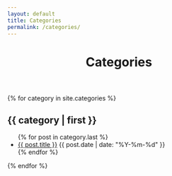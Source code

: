 ```yaml
---
layout: default
title: Categories
permalink: /categories/
---
```


<div class="post-content-area">
  <header class="post-header">
    <h1 class="post-title">Categories</h1>
  </header>
  
  <div class="post-body">
    <div class="category-archive">
      <!-- ✅ 'sort' 기능을 제거하여 안정성을 확보했습니다. -->
      {% for category in site.categories %}
        <div class="category-group">
          <h2 class="category-name" id="{{ category | first | slugify }}">{{ category | first }}</h2>
          <ul class="category-post-list">
            {% for post in category.last %}
              <li>
                <a href="{{ post.url | relative_url }}">{{ post.title }}</a>
                <span class="post-date">{{ post.date | date: "%Y-%m-%d" }}</span>
              </li>
            {% endfor %}
          </ul>
        </div>
      {% endfor %}
    </div>
  </div>
</div>
